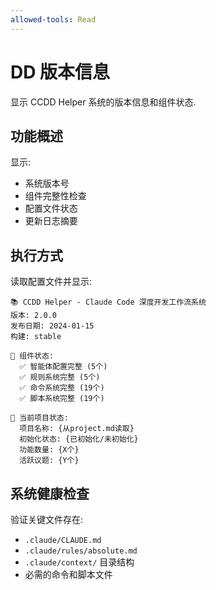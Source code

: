 ```yaml
---
allowed-tools: Read
---
```


# DD 版本信息

显示 CCDD Helper 系统的版本信息和组件状态.

## 功能概述

显示:

- 系统版本号
- 组件完整性检查
- 配置文件状态
- 更新日志摘要

## 执行方式

读取配置文件并显示:

```
📚 CCDD Helper - Claude Code 深度开发工作流系统
版本: 2.0.0
发布日期: 2024-01-15
构建: stable

🔧 组件状态:
  ✅ 智能体配置完整 (5个)
  ✅ 规则系统完整 (5个)
  ✅ 命令系统完整 (19个)
  ✅ 脚本系统完整 (19个)

🎯 当前项目状态:
  项目名称: {从project.md读取}
  初始化状态: {已初始化/未初始化}
  功能数量: {X个}
  活跃议题: {Y个}
```

## 系统健康检查

验证关键文件存在:

- `.claude/CLAUDE.md`
- `.claude/rules/absolute.md`
- `.claude/context/` 目录结构
- 必需的命令和脚本文件
